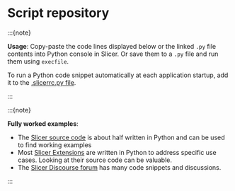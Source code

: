 # Script repository

:::{note}

**Usage**: Copy-paste the code lines displayed below or the linked `.py` file contents into Python console in Slicer. Or save them to a `.py` file and run them using `execfile`.

To run a Python code snippet automatically at each application startup, add it to the [.slicerrc.py file](../user_guide/settings.md#application-startup-file).

:::

:::{note}

**Fully worked examples**:
* The [Slicer source code](https://github.com/Slicer/Slicer) is about half written in Python and can be used to find working examples
* Most [Slicer Extensions](https://github.com/topics/3d-slicer-extension) are written in Python to address specific use cases.  Looking at their source code can be valuable.
* The [Slicer Discourse forum](https://discourse.slicer.org/) has many code snippets and discussions. 

:::

```{include} script_repository/gui.md
```

```{include} script_repository/dicom.md
```

```{include} script_repository/markups.md
```

```{include} script_repository/models.md
```

```{include} script_repository/plots.md
```

```{include} script_repository/screencapture.md
```

```{include} script_repository/segmentations.md
```

```{include} script_repository/sequences.md
```

```{include} script_repository/subjecthierarchy.md
```

```{include} script_repository/tractography.md
```

```{include} script_repository/transforms.md
```

```{include} script_repository/volumes.md
```
